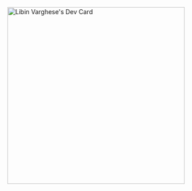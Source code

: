 <a href="https://app.daily.dev/libinvarghese"><img src="https://api.daily.dev/devcards/e6cec7fbcdc84b88a228e34482bf40ce.png?r=h40" width="400" alt="Libin Varghese's Dev Card"/></a>

